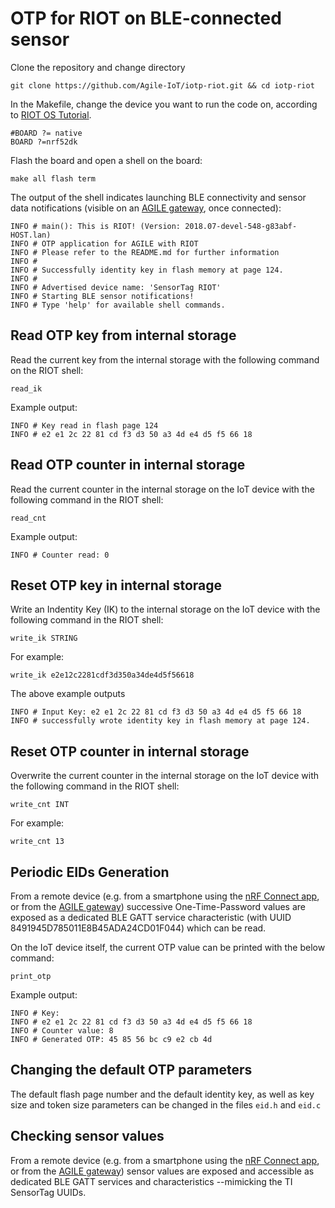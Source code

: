 # OTP for RIOT on BLE-connected sensor

Clone the repository and change directory

    git clone https://github.com/Agile-IoT/iotp-riot.git && cd iotp-riot

In the Makefile, change the device you want to run the code on, according to [RIOT OS Tutorial](https://github.com/RIOT-OS/Tutorials/tree/master/task-01).

    #BOARD ?= native
    BOARD ?=nrf52dk
    
Flash the board and open a shell on the board:

    make all flash term

The output of the shell indicates launching BLE connectivity and sensor data notifications (visible on an [AGILE gateway](http://agile-iot.eu/wiki/index.php?title=Main_Page), once connected):

    INFO # main(): This is RIOT! (Version: 2018.07-devel-548-g83abf-HOST.lan)
    INFO # OTP application for AGILE with RIOT
    INFO # Please refer to the README.md for further information
    INFO # 
    INFO # Successfully identity key in flash memory at page 124.
    INFO # 
    INFO # Advertised device name: 'SensorTag RIOT'
    INFO # Starting BLE sensor notifications!
    INFO # Type 'help' for available shell commands.

    
## Read OTP key from internal storage  

Read the current key from the internal storage with the following command on the RIOT shell:

    read_ik
    
Example output:

    INFO # Key read in flash page 124
    INFO # e2 e1 2c 22 81 cd f3 d3 50 a3 4d e4 d5 f5 66 18

## Read OTP counter in internal storage

Read the current counter in the internal storage on the IoT device with the following command in the RIOT shell:

    read_cnt

Example output:

    INFO # Counter read: 0
    
## Reset OTP key in internal storage

Write an Indentity Key (IK) to the internal storage on the IoT device with the following command in the RIOT shell:

    write_ik STRING
    
For example:

    write_ik e2e12c2281cdf3d350a34de4d5f56618

The above example outputs

    INFO # Input Key: e2 e1 2c 22 81 cd f3 d3 50 a3 4d e4 d5 f5 66 18
    INFO # successfully wrote identity key in flash memory at page 124.
   
## Reset OTP counter in internal storage

Overwrite the current counter in the internal storage on the IoT device with the following command in the RIOT shell:

    write_cnt INT
    
For example:

    write_cnt 13

## Periodic EIDs Generation

From a remote device (e.g. from a smartphone using the [nRF Connect app](https://www.nordicsemi.com/eng/Products/Nordic-mobile-Apps/nRF-Connect-for-Mobile), or from the [AGILE gateway](http://agile-iot.eu/wiki/index.php?title=Main_Page)) successive One-Time-Password values are exposed as a dedicated BLE GATT service characteristic (with UUID 8491945D785011E8B45ADA24CD01F044) which can be read.

On the IoT device itself, the current OTP value can be printed with the below command:

    print_otp

Example output:

    INFO # Key: 
    INFO # e2 e1 2c 22 81 cd f3 d3 50 a3 4d e4 d5 f5 66 18 
    INFO # Counter value: 8
    INFO # Generated OTP: 45 85 56 bc c9 e2 cb 4d 

## Changing the default OTP parameters

The default flash page number and the default identity key, as well as key size and token size parameters can be changed in the files `eid.h` and `eid.c`

## Checking sensor values

From a remote device (e.g. from a smartphone using the [nRF Connect app](https://www.nordicsemi.com/eng/Products/Nordic-mobile-Apps/nRF-Connect-for-Mobile), or from the [AGILE gateway](http://agile-iot.eu/wiki/index.php?title=Main_Page)) sensor values are exposed and accessible as dedicated BLE GATT services and characteristics --mimicking the TI SensorTag UUIDs.

